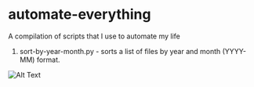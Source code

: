 # automate-everything
A compilation of scripts that I use to automate my life

1. sort-by-year-month.py - sorts a list of files by year and month (YYYY-MM) format.

![Alt Text](https://miro.medium.com/max/1400/1*9A7p5-yINf2SLB_7t0ggNQ.png)

